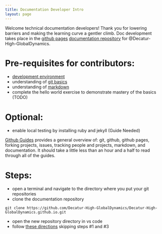 ```yaml
---
title: Documentation Developer Intro
layout: page
---
```


Welcome technical documentation developers! Thank you for lowering barriers and making the learning curve a gentler climb. Doc development takes place in the [github pages][github-pages-overview] [documentation repository][team4026-doc-repo] for @Decatur-High-GlobalDynamics.

# Pre-requisites for contributors:
- [development environment](devenv.md)
- understanding of [git basics](git_basics.md)
- understanding of [markdown][markdown-syntax]
- complete the hello world exercise to demonstrate mastery of the basics (TODO)

# Optional:
- enable local testing by installing ruby and jekyll (Guide Needed)

[Github Guides][github-guides] provides a general overview of: git, github, github pages, forking projects, issues, tracking people and projects, markdown, and documentation. It should take a little less than an hour and a half to read through all of the guides.

# Steps:
- open a terminal and navigate to the directory where you put your git repositories
- clone the documentation repository

```
git clone https://github.com/Decatur-High-GlobalDynamics/Decatur-High-GlobalDynamics.github.io.git
```

- open the new repository directory in vs code
- follow [these directions](https://help.github.com/articles/setting-up-your-github-pages-site-locally-with-jekyll/#platform-windows) skipping steps #1 and #3

[github-guides]: https://guides.github.com/
[markdown-syntax]: https://guides.github.com/pdfs/markdown-cheatsheet-online.pdf
[github-pages-overview]: https://help.github.com/categories/github-pages-basics/
[team4026-doc-repo]: https://github.com/Decatur-High-GlobalDynamics/Decatur-High-GlobalDynamics.github.io
